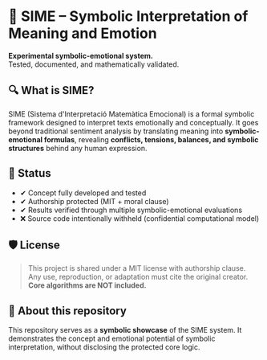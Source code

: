 # 🧠 SIME – Symbolic Interpretation of Meaning and Emotion

**Experimental symbolic-emotional system.**  
Tested, documented, and mathematically validated.

## 🔍 What is SIME?

SIME (Sistema d'Interpretació Matemàtica Emocional) is a formal symbolic framework designed to interpret texts emotionally and conceptually. It goes beyond traditional sentiment analysis by translating meaning into **symbolic-emotional formulas**, revealing **conflicts, tensions, balances, and symbolic structures** behind any human expression.

## 🧪 Status

- ✔ Concept fully developed and tested  
- ✔ Authorship protected (MIT + moral clause)  
- ✔ Results verified through multiple symbolic-emotional evaluations  
- ❌ Source code intentionally withheld (confidential computational model)

## 🛡️ License

> This project is shared under a MIT license with authorship clause.  
> Any use, reproduction, or adaptation must cite the original creator.  
> **Core algorithms are NOT included.**

## 📎 About this repository

This repository serves as a **symbolic showcase** of the SIME system. It demonstrates the concept and emotional potential of symbolic interpretation, without disclosing the protected core logic.
